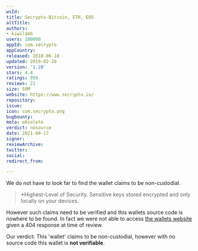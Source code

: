 ```yaml
---
wsId: 
title: Secrypto-Bitcoin, ETH, EOS
altTitle: 
authors:
- kiwilamb
users: 100000
appId: com.secrypto
appCountry: 
released: 2018-06-18
updated: 2019-02-26
version: '1.28'
stars: 4.4
ratings: 956
reviews: 21
size: 50M
website: https://www.secrypto.io/
repository: 
issue: 
icon: com.secrypto.png
bugbounty: 
meta: obsolete
verdict: nosource
date: 2021-08-17
signer: 
reviewArchive: 
twitter: 
social: 
redirect_from: 

---
```


We do not have to look far to find the wallet claims to be non-custodial.

> *Highest-Level of Security. Sensitive keys stored encrypted and only locally on your devices. 

However such claims need to be verified and this wallets source code is nowhere to be found.
In fact we were not able to access [the wallets website](https://www.secrypto.io/) given a 404 response at time of review.

Our verdict: This 'wallet' claims to be non-custodial, however with no source code this wallet is **not verifiable**.
